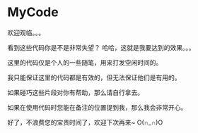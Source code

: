 MyCode
======

欢迎观临。。。

看到这些代码你是不是非常失望？ 哈哈，这就是我要达到的效果。。。

这里的代码仅是个人的一些随笔，用来打发空闲时间的。



我只能保证这里的代码都是有效的，但无法保证他们是有用的。

如果碰巧这些片段对你有帮助，那么请自行拿去。

如果在使用代码时您能在备注的位置提到我，那么我会非常开心。



好了，不浪费您的宝贵时间了，欢迎下次再来~   O(∩_∩)O

